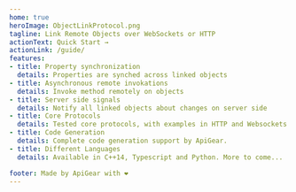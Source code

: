 ```yaml
---
home: true
heroImage: ObjectLinkProtocol.png
tagline: Link Remote Objects over WebSockets or HTTP
actionText: Quick Start →
actionLink: /guide/
features:
- title: Property synchronization
  details: Properties are synched across linked objects
- title: Asynchronous remote invokations
  details: Invoke method remotely on objects
- title: Server side signals
  details: Notify all linked objects about changes on server side
- title: Core Protocols
  details: Tested core protocols, with examples in HTTP and Websockets
- title: Code Generation
  details: Complete code generation support by ApiGear.
- title: Different Languages
  details: Available in C++14, Typescript and Python. More to come...

footer: Made by ApiGear with ❤️
---
```

